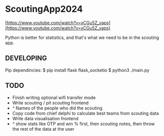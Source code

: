 # ScoutingApp2024
[https://www.youtube.com/watch?v=xCGu5Z_vaps](https://www.youtube.com/watch?v=xCGu5Z_vaps)

Python is better for statistics, and that's what we need to be in the scouting app.

## DEVELOPING
Pip dependincies:
$ pip install flask flask_socketio
$ python3 ./main.py

## TODO
- Finish writing optional wifi transfer mode
- Write scouting / pit scouting frontend
- ^ Names of the people who did the scouting
- Copy code from chief delphi to calculate best teams from scouting data
- Write data visualisation frontend
- ^ show stats like OTP and win % first, then scouting notes, then throw the rest of the data at the user